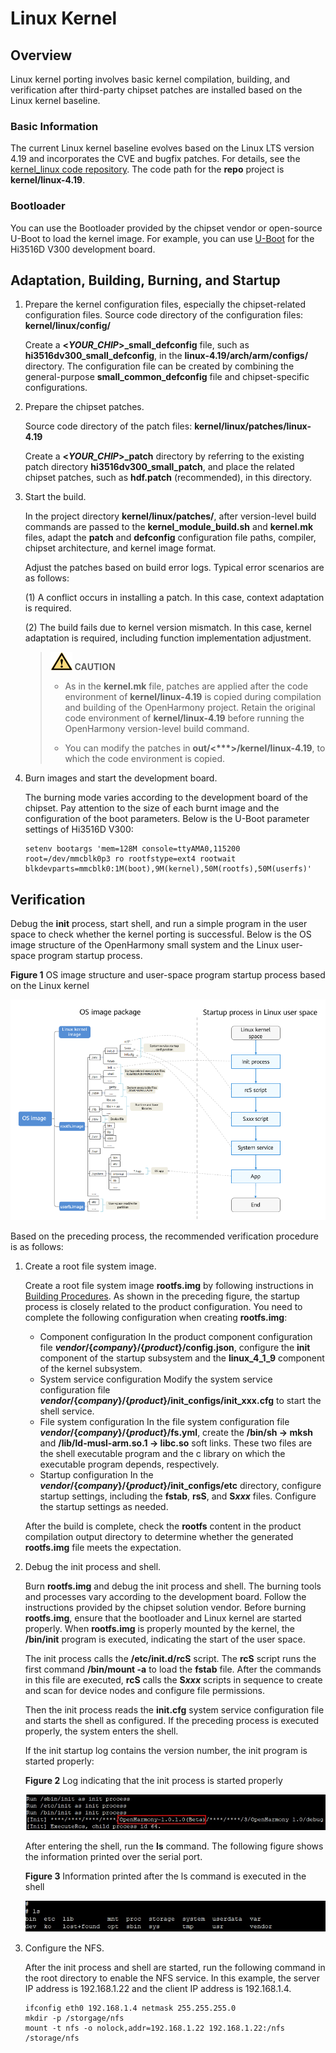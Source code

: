 # Linux Kernel


## Overview

Linux kernel porting involves basic kernel compilation, building, and verification after third-party chipset patches are installed based on the Linux kernel baseline.


### Basic Information

The current Linux kernel baseline evolves based on the Linux LTS version 4.19 and incorporates the CVE and bugfix patches. For details, see the [kernel_linux code repository](https://gitee.com/openharmony/kernel_linux). The code path for the **repo** project is **kernel/linux-4.19**.


### Bootloader

You can use the Bootloader provided by the chipset vendor or open-source U-Boot to load the kernel image. For example, you can use [U-Boot](https://gitee.com/openharmony/third_party_u-boot) for the Hi3516D V300 development board.


## Adaptation, Building, Burning, and Startup

1. Prepare the kernel configuration files, especially the chipset-related configuration files.
   Source code directory of the configuration files: **kernel/linux/config/**

   Create a **<*YOUR_CHIP*>_small_defconfig** file, such as **hi3516dv300_small_defconfig**, in the **linux-4.19/arch/arm/configs/** directory. The configuration file can be created by combining the general-purpose **small_common_defconfig** file and chipset-specific configurations.

2. Prepare the chipset patches.
   
   Source code directory of the patch files: **kernel/linux/patches/linux-4.19**
   
   Create a **<*YOUR_CHIP*>_patch** directory by referring to the existing patch directory **hi3516dv300_small_patch**, and place the related chipset patches, such as **hdf.patch** (recommended), in this directory.
   
3. Start the build.

   In the project directory **kernel/linux/patches/**, after version-level build commands are passed to the **kernel_module_build.sh** and **kernel.mk** files, adapt the **patch** and **defconfig** configuration file paths, compiler, chipset architecture, and kernel image format.

   Adjust the patches based on build error logs. Typical error scenarios are as follows:

   (1) A conflict occurs in installing a patch. In this case, context adaptation is required.

   (2) The build fails due to kernel version mismatch. In this case, kernel adaptation is required, including function implementation adjustment.

   > ![icon-caution.gif](../public_sys-resources/icon-caution.gif) **CAUTION**<br/>
   > - As in the **kernel.mk** file, patches are applied after the code environment of **kernel/linux-4.19** is copied during compilation and building of the OpenHarmony project. Retain the original code environment of **kernel/linux-4.19** before running the OpenHarmony version-level build command.
   > 
   > - You can modify the patches in **out/&lt;\*\*\*&gt;/kernel/linux-4.19**, to which the code environment is copied.

4. Burn images and start the development board.

   The burning mode varies according to the development board of the chipset. Pay attention to the size of each burnt image and the configuration of the boot parameters. Below is the U-Boot parameter settings of Hi3516D V300:


   ```
   setenv bootargs 'mem=128M console=ttyAMA0,115200 root=/dev/mmcblk0p3 ro rootfstype=ext4 rootwait blkdevparts=mmcblk0:1M(boot),9M(kernel),50M(rootfs),50M(userfs)'
   ```


## Verification

Debug the **init** process, start shell, and run a simple program in the user space to check whether the kernel porting is successful. Below is the OS image structure of the OpenHarmony small system and the Linux user-space program startup process.

**Figure 1** OS image structure and user-space program startup process based on the Linux kernel

![os-image-structure-and-user-space-program-startup-process-based-on-the-linux-kernel](figures/os-image-structure-and-user-space-program-startup-process-based-on-the-linux-kernel.png)

Based on the preceding process, the recommended verification procedure is as follows:

1. Create a root file system image.
   
   Create a root file system image **rootfs.img** by following instructions in [Building Procedures](../subsystems/subsys-build-all.md). As shown in the preceding figure, the startup process is closely related to the product configuration. You need to complete the following configuration when creating **rootfs.img**:

   - Component configuration
      In the product component configuration file ***vendor*/{*company*}/{*product*}/config.json**, configure the **init** component of the startup subsystem and the **linux_4_1_9** component of the kernel subsystem.
   - System service configuration
      Modify the system service configuration file ***vendor*/{*company*}/{*product*}/init_configs/init_xxx.cfg** to start the shell service.
   - File system configuration
      In the file system configuration file ***vendor*/{*company*}/{*product*}/fs.yml**, create the **/bin/sh -> mksh** and **/lib/ld-musl-arm.so.1 -> libc.so** soft links. These two files are the shell executable program and the c library on which the executable program depends, respectively.
   - Startup configuration
      In the ***vendor*/{*company*}/{*product*}/init_configs/etc** directory, configure startup settings, including the **fstab**, **rsS**, and **S*xxx*** files. Configure the startup settings as needed.
   
   After the build is complete, check the **rootfs** content in the product compilation output directory to determine whether the generated **rootfs.img** file meets the expectation.
   
2. Debug the init process and shell.

   Burn **rootfs.img** and debug the init process and shell. The burning tools and processes vary according to the development board. Follow the instructions provided by the chipset solution vendor. Before burning **rootfs.img**, ensure that the bootloader and Linux kernel are started properly. When **rootfs.img** is properly mounted by the kernel, the **/bin/init** program is executed, indicating the start of the user space.

   The init process calls the **/etc/init.d/rcS** script. The **rcS** script runs the first command **/bin/mount -a** to load the **fstab** file. After the commands in this file are executed, **rcS** calls the **S*xxx*** scripts in sequence to create and scan for device nodes and configure file permissions.

   Then the init process reads the **init.cfg** system service configuration file and starts the shell as configured. If the preceding process is executed properly, the system enters the shell.

   If the init startup log contains the version number, the init program is started properly:

   **Figure 2** Log indicating that the init process is started properly

   ![log-indicating-that-the-init-process-is-started-properly](figures/log-indicating-that-the-init-process-is-started-properly.png)

   After entering the shell, run the **ls** command. The following figure shows the information printed over the serial port.

   **Figure 3** Information printed after the ls command is executed in the shell

   ![information-printed-after-the-ls-command-is-executed-in-the-shell](figures/information-printed-after-the-ls-command-is-executed-in-the-shell.png)

3. Configure the NFS.

   After the init process and shell are started, run the following command in the root directory to enable the NFS service. In this example, the server IP address is 192.168.1.22 and the client IP address is 192.168.1.4.

   ```
   ifconfig eth0 192.168.1.4 netmask 255.255.255.0
   mkdir -p /storgage/nfs
   mount -t nfs -o nolock,addr=192.168.1.22 192.168.1.22:/nfs /storage/nfs
   ```
